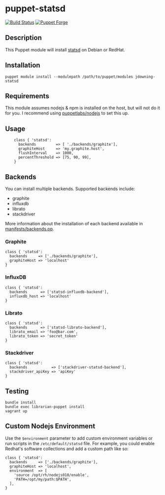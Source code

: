 # puppet-statsd

[![Build Status](https://travis-ci.org/justindowning/puppet-statsd.png)](https://travis-ci.org/justindowning/puppet-statsd) [![Puppet Forge](http://img.shields.io/puppetforge/v/jdowning/statsd.svg?style=flat)](https://forge.puppetlabs.com/jdowning/statsd)

## Description

This Puppet module will install [statsd](https://github.com/etsy/statsd/) on Debian or RedHat.

## Installation

`puppet module install --modulepath /path/to/puppet/modules jdowning-statsd`

## Requirements

This module assumes nodejs & npm is installed on the host, but will not do it for you. I recommend using [puppetlabs/nodejs](https://github.com/puppetlabs/puppetlabs-nodejs) to set this up.

## Usage
```puppet
    class { 'statsd':
      backends         => [ './backends/graphite'],
      graphiteHost     => 'my.graphite.host',
      flushInterval    => 1000,
      percentThreshold => [75, 90, 99],
    }
```

## Backends

You can install multiple backends. Supported backends include:  
* graphite  
* influxdb  
* librato  
* stackdriver  

More information about the installation of each backend available in [manifests/backends.pp](https://github.com/justindowning/puppet-statsd/blob/master/manifests/backends.pp).

### Graphite

```
class { 'statsd':
  backends     => ['./backends/graphite'],
  graphiteHost => 'localhost'
}
```

### InfluxDB

```
class { 'statsd':
  backends      => ['statsd-influxdb-backend'],
  influxdb_host => 'localhost'
}
```

### Librato

```
class { 'statsd':
  backends      => ['statsd-librato-backend'],
  librato_email => 'foo@bar.com',
  librato_token => 'secret_token'
}
```

### Stackdriver

```
class { 'statsd':
  backends           => ['stackdriver-statsd-backend'],
  stackdriver_apiKey => 'apiKey'
}
```

## Testing

```
bundle install
bundle exec librarian-puppet install
vagrant up
```

## Custom Nodejs Environment

Use the `$environment` parameter to add custom environment variables or run scripts in the `/etc/default/statsd` file.  For example, you could enable Redhat's software collections and add a custom path like so:

```
class { 'statsd':
  backends     => ['./backends/graphite'],
  graphiteHost => 'localhost',
  environment  => [
    'source /opt/rh/nodejs010/enable',
    'PATH=/opt/my/path:$PATH',
  ],
}
```
